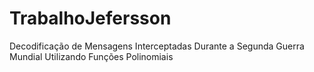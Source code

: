 # TrabalhoJefersson
Decodificação de Mensagens Interceptadas Durante a Segunda Guerra Mundial Utilizando Funções Polinomiais
